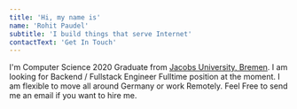 ```yaml
---
title: 'Hi, my name is'
name: 'Rohit Paudel'
subtitle: 'I build things that serve Internet'
contactText: 'Get In Touch'
---
```


I'm Computer Science 2020 Graduate from [Jacobs University, Bremen](https://www.jacobs-university.de). I am looking for Backend / Fullstack Engineer Fulltime position at the moment. I am flexible to move all around Germany or work Remotely. Feel Free to send me an email if you want to hire me.
